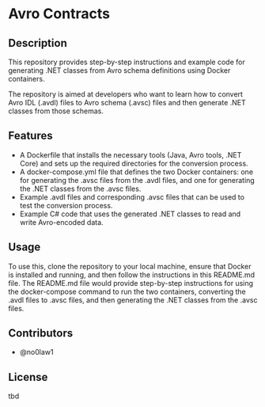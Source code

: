 # Avro Contracts

## Description
This repository provides step-by-step instructions and example code for generating .NET classes from Avro schema definitions using Docker containers.

The repository is aimed at developers who want to learn how to convert Avro IDL (.avdl) files to Avro schema (.avsc) files and then generate .NET classes from those schemas.

## Features
* A Dockerfile that installs the necessary tools (Java, Avro tools, .NET Core) and sets up the required directories for the conversion process.
* A docker-compose.yml file that defines the two Docker containers: one for generating the .avsc files from the .avdl files, and one for generating the .NET classes from the .avsc files.
* Example .avdl files and corresponding .avsc files that can be used to test the conversion process.
* Example C# code that uses the generated .NET classes to read and write Avro-encoded data.

## Usage
To use this, clone the repository to your local machine, ensure that Docker is installed and running, and then follow the instructions in this README.md file. The README.md file would provide step-by-step instructions for using the docker-compose command to run the two containers, converting the .avdl files to .avsc files, and then generating the .NET classes from the .avsc files.

## Contributors
* @no0law1

## License
tbd